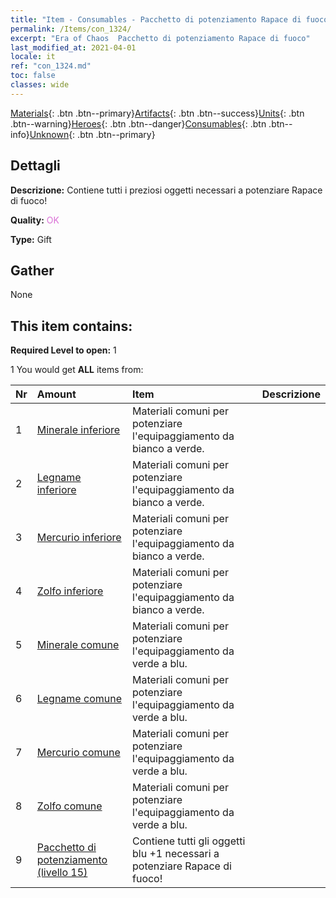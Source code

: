 ```yaml
---
title: "Item - Consumables - Pacchetto di potenziamento Rapace di fuoco"
permalink: /Items/con_1324/
excerpt: "Era of Chaos  Pacchetto di potenziamento Rapace di fuoco"
last_modified_at: 2021-04-01
locale: it
ref: "con_1324.md"
toc: false
classes: wide
---
```

 [Materials](/it/Items/){: .btn .btn--primary}[Artifacts](/it/Items/Artifacts/){: .btn .btn--success}[Units](/it/Items/Units/){: .btn .btn--warning}[Heroes](/it/Items/Heroes/){: .btn .btn--danger}[Consumables](/it/Items/Consumables/){: .btn .btn--info}[Unknown](/it/Items/Unknown/){: .btn .btn--primary}

## Dettagli
 **Descrizione:** Contiene tutti i preziosi oggetti necessari a potenziare Rapace di fuoco!

 **Quality:** <span style="color: #DA70D6">OK</span>

 **Type:** Gift

## Gather

  None

## This item contains:

 **Required Level to open:** 1

 1 You would get **ALL** items  from:

  | Nr | Amount |     Item    | Descrizione |
  |:---|:-------|:------------|:-----------:|
  | 1 | [Minerale inferiore](/it/Items/mat_1/) | Materiali comuni per potenziare l'equipaggiamento da bianco a verde. | 
  | 2 | [Legname inferiore](/it/Items/mat_1/) | Materiali comuni per potenziare l'equipaggiamento da bianco a verde. | 
  | 3 | [Mercurio inferiore](/it/Items/mat_2/) | Materiali comuni per potenziare l'equipaggiamento da bianco a verde. | 
  | 4 | [Zolfo inferiore](/it/Items/mat_3/) | Materiali comuni per potenziare l'equipaggiamento da bianco a verde. | 
  | 5 | [Minerale comune](/it/Items/mat_6/) | Materiali comuni per potenziare l'equipaggiamento da verde a blu. | 
  | 6 | [Legname comune](/it/Items/mat_7/) | Materiali comuni per potenziare l'equipaggiamento da verde a blu. | 
  | 7 | [Mercurio comune](/it/Items/mat_8/) | Materiali comuni per potenziare l'equipaggiamento da verde a blu. | 
  | 8 | [Zolfo comune](/it/Items/mat_9/) | Materiali comuni per potenziare l'equipaggiamento da verde a blu. | 
  | 9 | [Pacchetto di potenziamento (livello 15)](/it/Items/con_1325/) | Contiene tutti gli oggetti blu +1 necessari a potenziare Rapace di fuoco! | 
